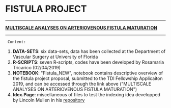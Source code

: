 
# FISTULA PROJECT 

***

**[MULTISCALE ANALYSES ON ARTERIOVENOUS FISTULA MATURATION](https://rosamariatricarico.github.io/PROJECTS/FISTULA/FISTULA_NEW.nb.html)**

***

     Content:
1. **DATA-SETS**: six data-sets, data has been collected at the Department of Vascular Surgery at University of Florida
2. **R-SCRIPTS**: seven R-scripts, codes have been developed by Rosamaria Tricarico (02/04/2019)
3. **NOTEBOOK**: "Fistula_NEW", notebook contains descriptive overview of the fistula project proposal, submitted to the TDI Fellowship Applicaiton 2019, and can be accessed through the link above ("MULTISCALE ANALYSES ON ARTERIOVENOUS FISTULA MATURATION")
4. **Idex.Page**: miscellaneous of files to test the indexing idea developped by Lincoln Mullen in his [repository](https://github.com/lmullen/rmd-notebook)
